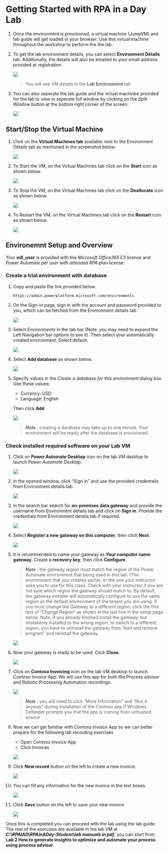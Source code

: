 
# Getting Started with RPA in a Day Lab

1. Once the environment is provisioned, a virtual machine (JumpVM) and lab guide will get loaded in your browser. Use this virtual machine throughout the workshop to perform the the lab.
1. To get the lab environment details, you can select **Environment Details** tab. Additionally, the details will also be emailed to your email address provided at registration.

   ![](images/v2-1.png)
 
   > You will see VM details in the **Lab Environment** tab
 
1. You can also seperate the lab guide and the virtual machinbe provided for the lab to view in seperate full window by clicking on the *Split Window* button at the bottom right corner of the screen.

   ![](images/v2-2.png)
 
## Start/Stop the Virtual Machine
1. Click on the  **Virtual Machines tab** available next to the Environment Details tab as mentioned in the screenshot below.

   ![](images/lab-resources.png)

1. To Start the VM, on the Virtual Machines tab click on the **Start** icon as shown below.

   ![](images/vm-start.png)

1. To Stop the VM, on the Virtual Machines tab click on the **Deallocate** icon as shown below.

   ![](images/vm-stop.png)

1. To Restart the VM, on the Virtual Machines tab click on the **Restart** icon as shown below.

   ![](images/vm-restart.png)

## Environemnt Setup and Overview
Your **odl_user** is provided with the *Microsoft Office365 E3* license and *Power Automate per user with attended RPA plan* license.

### Create a trial environment with database

1. Copy and paste the link provided below.

   ```
   https://admin.powerplatform.microsoft.com/environments
   ```
   
1. On the Sign-in page, sign in with the account and password provided to you, which can be fetched from the Environment details tab.

   ![](images/powerapps-signin.png)

1. Select *Environments* in the tab bar (Note: you may need to expand the Left Navigation bar options to see it). Then select your automatically created environment. Select default.

   ![](images/pwerapps-env.png)

1. Select **Add database** as shown below.

   ![](images/add-database.png)

1. Specify values in the *Create a database for this environment* dialog box. Use these values:
   
   * Currency: USD
   * Language: English
   
   Then click **Add**

   ![](images/database.png)

   > ***Note*** : creating a database may take up to one minute. Your environment will be ready after the database is provisioned.

### Check installed required software on your Lab VM

1. Click on **Power Automate Desktop** icon on the lab VM desktop to launch *Power Automate Desktop*. 

   ![](images/power-automate.png)

1. In the opened window, click “Sign in” and use the provided credentails from Environment details tab.

   ![](images/power-automate-signin.png)

1. In the search bar search for **on-premises data gateway** and provide the username from Environment details tab and click on **Sign in**. Provide the credentials from Environment details tab if required.

   ![](images/data-gateway-signin.png)

1. Select **Register a new gateway on this computer**, then click **Next**.

   ![](images/gateway-register.png)

1. It is recommended to name your gateway as **Your computer name gateway**. Create a **recovery key**, then click **Configure**.
   
   > ***Note*** : the gateway region must match the region of the Power Automate environment that being used in this lab. (The environment that you created earlier, or the one your instructor asks you to use for this class. Check with your instructor if you are not sure which region the gateway should match to. By default, the gateway installer will automatically configure to use the same region as the default environment of the tenant you are using. If you must change the Gateway to a different region, click the fine text of “Change Region” as shown in the last line in the setup page below. Note, if you already finished install the gateway, but mistakenly installed to the wrong region, to switch to a different region, you have to uninstall the gateway from “Add and remove program” and reinstall the gateway.

   ![](images/gateway-config.png)

1. Now your gateway is ready to be used. Click **Close**.

   ![](images/gateway-summary.png)

1. Click on **Contoso Invoicing** icon on the lab VM desktop to launch *Contoso Invoice App*. We will use this app for both the Process advisor and Robotic Processing Automation recordings.

   ![](images/contoso-invoicing.png)

   > ***Note*** : you will need to click “More Information” and “Run it anyway” during installation of the Contoso app if Windows Defender prompts you that the app is coming from untrusted source

1. Now we can get familiar with Contoso Invoice App so we can better prepare for the following lab recording exercises

   * Open Contoso Invoice App
   * Click Invoices

   ![](images/invoice-1.png)

1. Click **New record** button on the left to create a new invoice.

   ![](images/invoice-2.png)

1. You can fill any information for the new invoice in the text boxes.

   ![](images/invoice-3.png)

1. Click **Save** button on the left to save your new invoice

   ![](images/invoice-4.png)
   
Once this is completed you can proceed with the lab using the lab guide. The rest of the exercises are available in the lab VM at ***C:\RPAIAD\RPAinADay-Student\lab manuals in pdf***, you can start from **Lab 2 How to generate insights to optimize and automate your process using process advisor**.

